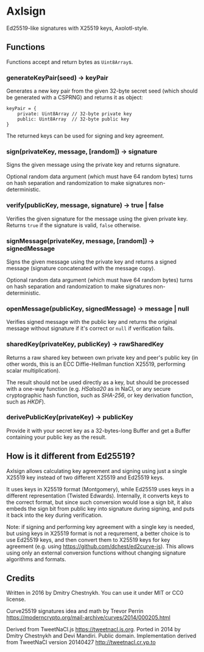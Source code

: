 Axlsign
=======

Ed25519-like signatures with X25519 keys, Axolotl-style.

## Functions

Functions accept and return bytes as `Uint8Array`s.

### generateKeyPair(seed) -> keyPair

Generates a new key pair from the given 32-byte secret seed (which should be
generated with a CSPRNG) and returns it as object:

```
keyPair = {
    private: Uint8Array // 32-byte private key
    public: Uint8Array  // 32-byte public key
}
```

The returned keys can be used for signing and key agreement.

### sign(privateKey, message, [random]) -> signature

Signs the given message using the private key and returns signature.

Optional random data argument (which must have 64 random bytes) turns on
hash separation and randomization to make signatures non-deterministic.

### verify(publicKey, message, signature) -> true | false

Verifies the given signature for the message using the given private key.
Returns `true` if the signature is valid, `false` otherwise.

### signMessage(privateKey, message, [random]) -> signedMessage

Signs the given message using the private key and returns
a signed message (signature concatenated with the message copy).

Optional random data argument (which must have 64 random bytes) turns on
hash separation and randomization to make signatures non-deterministic.

### openMessage(publicKey, signedMessage) -> message | null

Verifies signed message with the public key and returns the original message
without signature if it's correct or `null` if verification fails.

### sharedKey(privateKey, publicKey) -> rawSharedKey

Returns a raw shared key between own private key and peer's public key (in
other words, this is an ECC Diffie-Hellman function X25519, performing
scalar multiplication).

The result should not be used directly as a key, but should be processed with a
one-way function (e.g. *HSalsa20* as in NaCl, or any secure cryptographic hash
function, such as *SHA-256*, or key derivation function, such as *HKDF*).

### derivePublicKey(privateKey) -> publicKey

Provide it with your secret key as a 32-bytes-long Buffer and get a Buffer containing your public key as the result.

## How is it different from Ed25519?

Axlsign allows calculating key agreement and signing using just a single
X25519 key instead of two different X25519 and Ed25519 keys.

It uses keys in X25519 format (Montgomery), while Ed25519 uses keys in a
different representation (Twisted Edwards). Internally, it converts keys to the
correct format, but since such conversion would lose a sign bit, it also embeds
the sign bit from public key into signature during signing, and puts it back
into the key during verification.

Note: if signing and performing key agreement with a single key is needed, but
using keys in X25519 format is not a requrement, a better choice is to use
Ed25519 keys, and then convert them to X25519 keys for key agreement (e.g.
using <https://github.com/dchest/ed2curve-js>). This allows using only an
external conversion functions without changing signature algorithms and
formats.

## Credits

Written in 2016 by Dmitry Chestnykh.
You can use it under MIT or CC0 license.

Curve25519 signatures idea and math by Trevor Perrin
<https://moderncrypto.org/mail-archive/curves/2014/000205.html>

Derived from TweetNaCl.js <https://tweetnacl.js.org>.
Ported in 2014 by Dmitry Chestnykh and Devi Mandiri. Public domain.
Implementation derived from TweetNaCl version 20140427
<http://tweetnacl.cr.yp.to>
